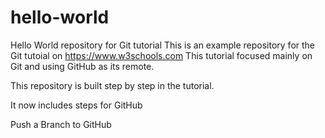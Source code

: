 # hello-world
Hello World repository for Git tutorial
This is an example repository for the Git tutoial on https://www.w3schools.com
This tutorial focused mainly on Git and using GitHub as its remote.

This repository is built step by step in the tutorial.

It now includes steps for GitHub

Push a Branch to GitHub